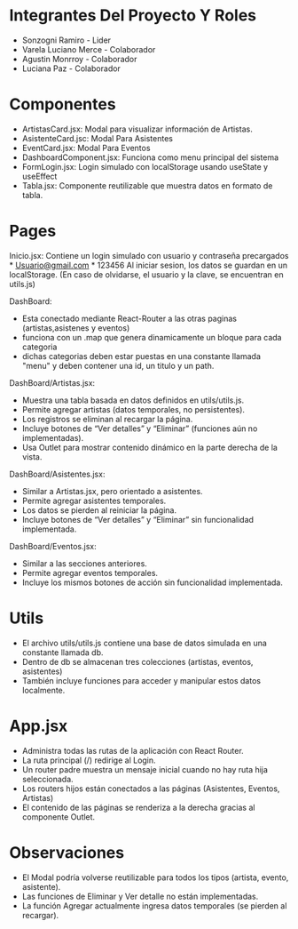 
# Integrantes Del Proyecto Y Roles
- Sonzogni Ramiro - Lider
- Varela Luciano Merce - Colaborador
- Agustin Monrroy - Colaborador
- Luciana Paz - Colaborador

# Componentes
- ArtistasCard.jsx: Modal para visualizar información de Artistas.
- AsistenteCard.jsc: Modal Para Asistentes
- EventCard.jsx: Modal Para Eventos
- DashboardComponent.jsx: Funciona como menu principal del sistema
- FormLogin.jsx: Login simulado con localStorage usando useState y useEffect
- Tabla.jsx: Componente reutilizable que muestra datos en formato de tabla.

# Pages
Inicio.jsx: Contiene un login simulado con usuario y contraseña precargados
      * Usuario@gmail.com
      * 123456
Al iniciar sesion, los datos se guardan en un localStorage. (En caso de olvidarse, el usuario y la clave, se encuentran en utils.js)

DashBoard: 
- Esta conectado mediante React-Router a las otras paginas (artistas,asistenes y eventos) 
- funciona con un .map que genera dinamicamente un bloque para cada categoria 
- dichas categorias deben estar puestas en una constante llamada "menu" y deben contener una id, un titulo y un path.

DashBoard/Artistas.jsx: 
- Muestra una tabla basada en datos definidos en utils/utils.js.
- Permite agregar artistas (datos temporales, no persistentes).
- Los registros se eliminan al recargar la página.
- Incluye botones de “Ver detalles” y “Eliminar” (funciones aún no implementadas).
- Usa Outlet para mostrar contenido dinámico en la parte derecha de la vista.

DashBoard/Asistentes.jsx: 
- Similar a Artistas.jsx, pero orientado a asistentes.
- Permite agregar asistentes temporales.
- Los datos se pierden al reiniciar la página.
- Incluye botones de “Ver detalles” y “Eliminar” sin funcionalidad implementada.

DashBoard/Eventos.jsx: 
- Similar a las secciones anteriores.
- Permite agregar eventos temporales.
- Incluye los mismos botones de acción sin funcionalidad implementada.

# Utils 
- El archivo utils/utils.js contiene una base de datos simulada en una constante llamada db.
- Dentro de db se almacenan tres colecciones (artistas, eventos, asistentes)
- También incluye funciones para acceder y manipular estos datos localmente.

# App.jsx
- Administra todas las rutas de la aplicación con React Router.
- La ruta principal (/) redirige al Login.
- Un router padre muestra un mensaje inicial cuando no hay ruta hija seleccionada.
- Los routers hijos están conectados a las páginas (Asistentes, Eventos, Artistas)
- El contenido de las páginas se renderiza a la derecha gracias al componente Outlet.

# Observaciones
- El Modal podría volverse reutilizable para todos los tipos (artista, evento, asistente).
- Las funciones de Eliminar y Ver detalle no están implementadas.
- La función Agregar actualmente ingresa datos temporales (se pierden al recargar).